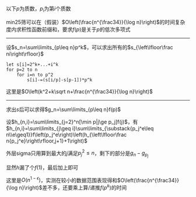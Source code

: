 以下$p$为质数，$p_i$为第$i$个质数

min25筛可以在（假装）$O\left(\frac{n^{\frac34}}{\log n}\right)$的时间复杂度内求积性函数前缀和，要求$f(p)$是关于$p$的低次多项式

-------------

设$s_n=\sum\limits_{p\leq n}p^k$，可以求出所有的$s_{\left\lfloor\frac ni\right\rfloor}$

```
let s[i]=2^k+...+i^k
for p=2 to n
	for i=n to p^2
		s[i]-=(s[i/p]-s[p-1])*p^k
```

这里是$O\left(k^2+k\sqrt n+\frac{n^{\frac34}}{\log n}\right)$

-------------------------------------

求出$s$后可以求得$g_n=\sum\limits_{p\leq n}f(p)$

设$h_{n,i}=\sum\limits_{j=2}^n[\min p|j\ge p_j]f(j)$，有$h_{n,i}=\sum\limits_{j\geq i}\sum\limits_{\substack{p_j^e\leq n\\e\geq1}}f\left(p_j^e\right)\left(h_{\left\lfloor\frac n{p_j^e}\right\rfloor,j+1}+1\right)$

外层sigma只用算到最大的$j$满足$p_j^2\leq n$，剩下的部分是$g_n-g_{p_j}$

显然$h$漏了个$f(1)​$，最后加上即可

这里是$O(n^{1-\epsilon})$，实测在较小的数据范围表现得和$O\left(\frac{n^{\frac34}}{\log n}\right)$差不多，还要乘上算/递推$f\left(p^k\right)$的时间
